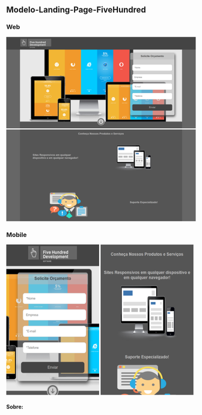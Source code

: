 ## Modelo-Landing-Page-FiveHundred

### Web
<img  src="./Git/IMG/home-1.png">
<img  src="./Git/IMG/home-2.png">

### Mobile
<div display="flex">
<img  width="49%" height="400" src="./Git/IMG/mobile-1.png">
<img  width="49%" height="400" src="./Git/IMG/mobile-2.png">
</div>

#### Sobre:


